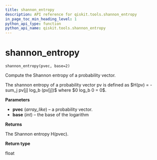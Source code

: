 ```yaml
---
title: shannon_entropy
description: API reference for qiskit.tools.shannon_entropy
in_page_toc_min_heading_level: 1
python_api_type: function
python_api_name: qiskit.tools.shannon_entropy
---
```


# shannon\_entropy

<span id="qiskit.tools.shannon_entropy" />

`shannon_entropy(pvec, base=2)`

Compute the Shannon entropy of a probability vector.

The shannon entropy of a probability vector pv is defined as \$H(pv) = - sum\_j pv\[j] log\_b (pv\[j])\$ where \$0 log\_b 0 = 0\$.

**Parameters**

*   **pvec** (*array\_like*) – a probability vector.
*   **base** (*int*) – the base of the logarithm

**Returns**

The Shannon entropy H(pvec).

**Return type**

float

